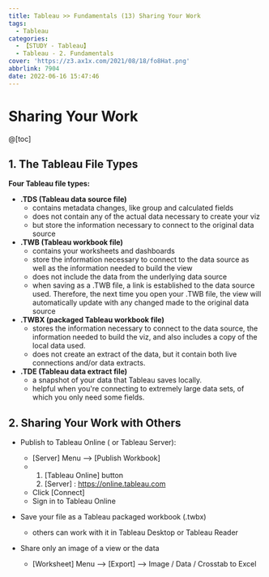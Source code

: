```yaml
---
title: Tableau >> Fundamentals (13) Sharing Your Work
tags:
  - Tableau
categories:
  - 【STUDY - Tableau】
  - Tableau - 2. Fundamentals
cover: 'https://z3.ax1x.com/2021/08/18/fo8Hat.png'
abbrlink: 7904
date: 2022-06-16 15:47:46
---
```


# Sharing Your Work

@[toc]



## **1. The Tableau File Types**

**Four Tableau file types:**

* **.TDS (Tableau data source file)**
  * contains metadata changes, like group and calculated fields
  * does not contain any of the actual data necessary to create your viz
  * but store the information necessary to connect to the original data source
* **.TWB (Tableau workbook file)**
  * contains your worksheets and dashboards
  * store the information necessary to connect to the data source as well as the information needed to build the view
  * does not include the data from the underlying data source
  * when saving as a .TWB file, a link is established to the data source used. Therefore, the next time you open your .TWB file, the view will automatically update with any changed made to the original data source
* **.TWBX (packaged Tableau workbook file)**
  * stores the information necessary to connect to the data source, the information needed to build the viz, and also includes a copy of the local data used. 
  * does not create an extract of the data, but it contain both live connections and/or data extracts.
* **.TDE (Tableau data extract file)**
  * a snapshot of your data that Tableau saves locally. 
  * helpful when you're connecting to extremely large data sets, of which you only need some fields.





## **2. Sharing Your Work with Others**

* Publish to Tableau Online ( or Tableau Server):
  * [Server] Menu --> [Publish Workbook]
  * 1. [Tableau Online] button
    2. [Server] : https://online.tableau.com  
  * Click [Connect]
  * Sign in to Tableau Online

* Save your file as a Tableau packaged workbook (.twbx) 
  * others can work with it in Tableau Desktop or Tableau Reader
* Share only an image of a view or the data
  * [Worksheet] Menu --> [Export] --> Image / Data / Crosstab to Excel
